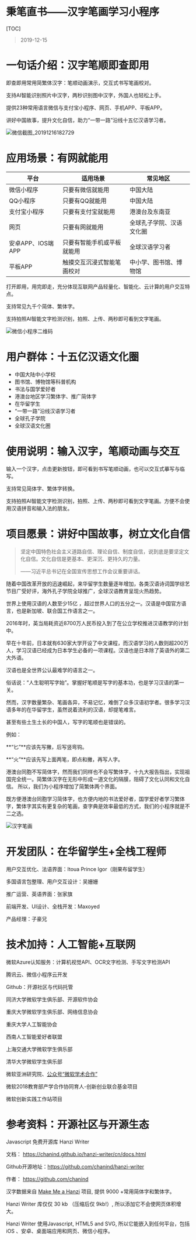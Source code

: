 # 秉笔直书——汉字笔画学习小程序

[TOC]

> 2019-12-15

# 一句话介绍：汉字笔顺即查即用

即查即用常用简繁体汉字：笔顺动画演示，交互式书写笔画校对。

支持AI智能识别照片中汉字，两秒识别图中汉字，外国人也轻松上手。

提供23种常用语言微信与支付宝小程序、网页、手机APP、平板APP。

讲好中国故事，提升文化自信，助力“一带一路”沿线十五亿汉语学习者。

![微信截图_20191216182729](秉笔直书——汉字笔画学习小程序.assets/微信截图_20191216182729.png)

# 应用场景：有网就能用

| 平台              | 适用场景                   | 常见地区                 |
| ----------------- | -------------------------- | ------------------------ |
| 微信小程序        | 只要有微信就能用           | 中国大陆                 |
| QQ小程序          | 只要有QQ就能用             | 中国大陆                 |
| 支付宝小程序      | 只要有支付宝就能用         | 港澳台及东南亚           |
| 网页              | 只要有网就能用             | 全球孔子学院、汉语文化圈 |
| 安卓APP、IOS端APP | 只要有智能手机或平板就能用 | 全球汉语学习者           |
| 平板APP           | 触摸交互沉浸式智能笔画校对 | 中小学、图书馆、博物馆   |

打开即用，用完即走，充分体现互联网产品轻量化、智能化、云计算的用户交互特点。

支持常见九千个简体、繁体字。

支持拍照AI智能文字检测识别，拍照、上传、两秒即可看到文字笔画。

![微信小程序二维码](秉笔直书——汉字笔画学习小程序.assets/微信小程序二维码.jpg)

# 用户群体：十五亿汉语文化圈

- 中国大陆中小学校
- 图书馆、博物馆等科普机构
- 书法与国学爱好者
- 港澳台地区学习繁体字、推广简体字
- 在华留学生
- “一带一路”沿线汉语学习者
- 全球孔子学院
- 全球汉语文化圈



# 使用说明：输入汉字，笔顺动画与交互

输入一个汉字，点击更新按钮，即可看到书写笔顺动画，也可以交互式摹写与临写。

支持常见简体字、繁体字转换。

支持拍照AI智能文字检测识别，拍照、上传、两秒即可看到文字笔画。方便不会使用汉语拼音和输入法的朋友。



# 项目愿景：讲好中国故事，树立文化自信

> 坚定中国特色社会主义道路自信、理论自信、制度自信，说到底是要坚定文化自信。文化自信是更基本、更深沉、更持久的力量。 
>
> ——习近平总书记在全国宣传思想工作会议重要讲话。 

随着中国改革开放的迅速崛起，来华留学生数量逐年增加，各类汉语诗词国学综艺节目广受好评，海外孔子学院全球推广，全球汉语教育呈现火热趋势。

世界上使用汉语的人数至少15亿  ，超过世界人口的五分之一。汉语是中国官方语言，也是新加坡、联合国工作语言之一。

 2016年时，英当局耗资近8700万人民币投入到了在公立学校推进汉语教学的计划中。 

早在十年前，日本就有630家大学开设了中文课程，而汉语学习的人数则超200万人，学习汉语已经成为日本学生必备的一项课程。汉语也是日本除了英语外的第二大外语。 

汉语也是全世界公认最难学的语言之一。

俗话说：“人生聪明写字始”。掌握好笔顺是写字的基本功，也是学习汉语的第一关。

然而，汉字数量繁杂、笔画各异，不易记忆，难倒了众多汉语初学者。很多学习汉语多年的在华留学生，虽然说着流利的汉语，却提笔难言。

甚至有些土生土长的中国人，写字的笔顺也是错误的。

例如：

**“匕”**应该先写撇，后写竖弯钩。 

 **“火”**应该先写上面两笔，即点和撇，再写人字。 

港澳台同胞不写简体字，然而我们同样也不会写繁体字，十九大报告指出，实现祖国完全统一。简繁体汉字在无形中形成一道文化的隔膜，阻碍了文化认同和文化自信。
所以，我们为小程序增加了简繁体两个界面。

既方便港澳台同胞学习简体字，也方便内地的书法爱好者，国学爱好者学习繁体字，繁体字其实有更复杂的笔画，查字典是效率最低的方式，我们的小程序就是不二之选。

![汉字笔画](秉笔直书——汉字笔画学习小程序.assets/汉字笔画.jpg)

# 开发团队：在华留学生+全栈工程师

用户交互优化、法语界面：Itoua Prince Igor（刚果布留学生） 

多国语言包整理、用户交互设计：吴姗姗

推广运营、英语界面：张家旗

前端开发、UI设计、全栈开发：Maxoyed 

产品经理：子豪兄 



# 技术加持：人工智能+互联网

微软Azure认知服务：计算机视觉API、OCR文字检测、手写文字检测API

腾讯云、微信小程序云开发

Github：开源社区与代码托管

同济大学微软学生俱乐部、开源软件协会

重庆大学微软学生俱乐部、网络信息协会

重庆大学人工智能协会

西南人工智能爱好者联盟

上海交通大学微软学生俱乐部

清华大学微软学生俱乐部

微软亚洲研究院、[公众号“微软学术合作”]( https://mp.weixin.qq.com/s?__biz=MzA4NzIyMDY0OA==&mid=2655393914&idx=1&sn=856eab64e998ca462810bca01e06effa&chksm=8b8e70bdbcf9f9ab538957946f52aa8f93c0802c300313f344c2200db04000547c8260cd2554&mpshare=1&scene=1&srcid=&sharer_sharetime=1575865576495&sharer_shareid=6769749247f3ee14ae2412c37799a914&key=0a80781bf411d28237bf6285a8dfff76b97d2b22873ab04394fc864d46461011a4759c057533639df2a286a63445992479a856acc202c87d95bcb16343f3c4bbfcf22167814dc01f784f707bd0de41b9&ascene=1&uin=MTY2ODQ4NTUyMQ%3D%3D&devicetype=Windows+10&version=62060833&lang=zh_CN&exportkey=Afy8zfGs8zOfhCom5Yqsny4%3D&pass_ticket=c7E76EHbxhu7RazSiAdfyXktjLuNC1AX0kPSggHBld2MGuG1mFDkaGq%2BduQ4lDHm )

微软2018教育部产学合作协同育人-创新创业联合基金项目

微软创新实践工作站项目



# 参考资料：开源社区与开源生态

Javascript 免费开源库  Hanzi Writer  

文档： https://chanind.github.io/hanzi-writer/cn/docs.html 

Github开源地址：https://github.com/chanind/hanzi-writer 

作者： https://github.com/chanind 



汉字数据来自 [Make Me a Hanzi](https://github.com/skishore/makemeahanzi) 项目, 提供 9000 +常用简体字和繁体字。 

 Hanzi Writer 库仅仅 30 kb （压缩后仅 9kb!）, 所以添加它不会使网页体积增大。 

 Hanzi Writer 使用Javascript, HTML5 and SVG, 所以它能嵌入到任何平台，包括 iOS 、安卓、桌面端应用和网页、微信小程序。 





